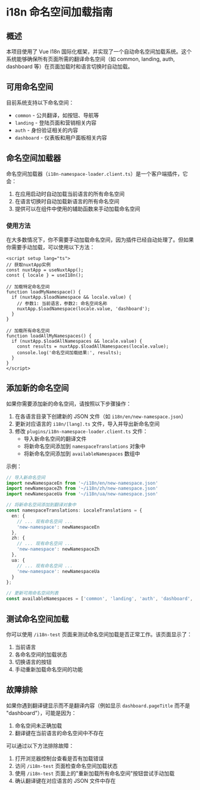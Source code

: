 # i18n 命名空间加载指南

## 概述

本项目使用了 Vue I18n 国际化框架，并实现了一个自动命名空间加载系统。这个系统能够确保所有页面所需的翻译命名空间（如 common, landing, auth, dashboard 等）在页面加载时和语言切换时自动加载。

## 可用命名空间

目前系统支持以下命名空间：

- `common` - 公共翻译，如按钮、导航等
- `landing` - 登陆页面和营销相关内容
- `auth` - 身份验证相关的内容
- `dashboard` - 仪表板和用户面板相关内容

## 命名空间加载器

命名空间加载器（`i18n-namespace-loader.client.ts`）是一个客户端插件，它会：

1. 在应用启动时自动加载当前语言的所有命名空间
2. 在语言切换时自动加载新语言的所有命名空间
3. 提供可以在组件中使用的辅助函数来手动加载命名空间

### 使用方法

在大多数情况下，你不需要手动加载命名空间，因为插件已经自动处理了。但如果你需要手动加载，可以使用以下方法：

```vue
<script setup lang="ts">
// 获取nuxtApp实例
const nuxtApp = useNuxtApp();
const { locale } = useI18n();

// 加载特定命名空间
function loadMyNamespace() {
  if (nuxtApp.$loadNamespace && locale.value) {
    // 参数1: 当前语言，参数2: 命名空间名称
    nuxtApp.$loadNamespace(locale.value, 'dashboard'); 
  }
}

// 加载所有命名空间
function loadAllMyNamespaces() {
  if (nuxtApp.$loadAllNamespaces && locale.value) {
    const results = nuxtApp.$loadAllNamespaces(locale.value);
    console.log('命名空间加载结果:', results);
  }
}
</script>
```

## 添加新的命名空间

如果你需要添加新的命名空间，请按照以下步骤操作：

1. 在各语言目录下创建新的 JSON 文件（如 `i18n/en/new-namespace.json`）
2. 更新对应语言的 `i18n/[lang].ts` 文件，导入并导出新命名空间
3. 修改 `plugins/i18n-namespace-loader.client.ts` 文件：
   - 导入新命名空间的翻译文件
   - 将新命名空间添加到 `namespaceTranslations` 对象中
   - 将新命名空间添加到 `availableNamespaces` 数组中

示例：

```typescript
// 导入新命名空间
import newNamespaceEn from '~/i18n/en/new-namespace.json'
import newNamespaceZh from '~/i18n/zh/new-namespace.json'
import newNamespaceUa from '~/i18n/ua/new-namespace.json'

// 将新命名空间添加到翻译对象中
const namespaceTranslations: LocaleTranslations = {
  en: {
    // ... 现有命名空间 ...
    'new-namespace': newNamespaceEn
  },
  zh: {
    // ... 现有命名空间 ...
    'new-namespace': newNamespaceZh
  },
  ua: {
    // ... 现有命名空间 ...
    'new-namespace': newNamespaceUa
  }
};

// 更新可用命名空间列表
const availableNamespaces = ['common', 'landing', 'auth', 'dashboard', 'new-namespace'];
```

## 测试命名空间加载

你可以使用 `/i18n-test` 页面来测试命名空间加载是否正常工作。该页面显示了：

1. 当前语言
2. 各命名空间的加载状态
3. 切换语言的按钮
4. 手动重新加载命名空间的功能

## 故障排除

如果你遇到翻译键显示而不是翻译内容（例如显示 `dashboard.pageTitle` 而不是 "dashboard"），可能是因为：

1. 命名空间未正确加载
2. 翻译键在当前语言的命名空间中不存在

可以通过以下方法排除故障：

1. 打开浏览器控制台查看是否有加载错误
2. 访问 `/i18n-test` 页面检查命名空间加载状态
3. 使用 `/i18n-test` 页面上的"重新加载所有命名空间"按钮尝试手动加载
4. 确认翻译键在对应语言的 JSON 文件中存在 